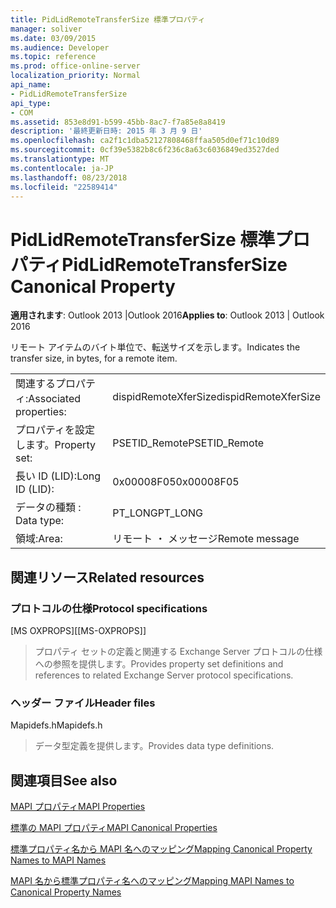 ```yaml
---
title: PidLidRemoteTransferSize 標準プロパティ
manager: soliver
ms.date: 03/09/2015
ms.audience: Developer
ms.topic: reference
ms.prod: office-online-server
localization_priority: Normal
api_name:
- PidLidRemoteTransferSize
api_type:
- COM
ms.assetid: 853e8d91-b599-45bb-8ac7-f7a85e8a8419
description: '最終更新日時: 2015 年 3 月 9 日'
ms.openlocfilehash: ca2f1c1dba52127808468ffaa505d0ef71c10d89
ms.sourcegitcommit: 0cf39e5382b8c6f236c8a63c6036849ed3527ded
ms.translationtype: MT
ms.contentlocale: ja-JP
ms.lasthandoff: 08/23/2018
ms.locfileid: "22589414"
---
```

# <a name="pidlidremotetransfersize-canonical-property"></a><span data-ttu-id="e6213-103">PidLidRemoteTransferSize 標準プロパティ</span><span class="sxs-lookup"><span data-stu-id="e6213-103">PidLidRemoteTransferSize Canonical Property</span></span>

  
  
<span data-ttu-id="e6213-104">**適用されます**: Outlook 2013 |Outlook 2016</span><span class="sxs-lookup"><span data-stu-id="e6213-104">**Applies to**: Outlook 2013 | Outlook 2016</span></span> 
  
<span data-ttu-id="e6213-105">リモート アイテムのバイト単位で、転送サイズを示します。</span><span class="sxs-lookup"><span data-stu-id="e6213-105">Indicates the transfer size, in bytes, for a remote item.</span></span>
  
|||
|:-----|:-----|
|<span data-ttu-id="e6213-106">関連するプロパティ:</span><span class="sxs-lookup"><span data-stu-id="e6213-106">Associated properties:</span></span>  <br/> |<span data-ttu-id="e6213-107">dispidRemoteXferSize</span><span class="sxs-lookup"><span data-stu-id="e6213-107">dispidRemoteXferSize</span></span>  <br/> |
|<span data-ttu-id="e6213-108">プロパティを設定します。</span><span class="sxs-lookup"><span data-stu-id="e6213-108">Property set:</span></span>  <br/> |<span data-ttu-id="e6213-109">PSETID_Remote</span><span class="sxs-lookup"><span data-stu-id="e6213-109">PSETID_Remote</span></span>  <br/> |
|<span data-ttu-id="e6213-110">長い ID (LID):</span><span class="sxs-lookup"><span data-stu-id="e6213-110">Long ID (LID):</span></span>  <br/> |<span data-ttu-id="e6213-111">0x00008F05</span><span class="sxs-lookup"><span data-stu-id="e6213-111">0x00008F05</span></span>  <br/> |
|<span data-ttu-id="e6213-112">データの種類 : </span><span class="sxs-lookup"><span data-stu-id="e6213-112">Data type:</span></span>  <br/> |<span data-ttu-id="e6213-113">PT_LONG</span><span class="sxs-lookup"><span data-stu-id="e6213-113">PT_LONG</span></span>  <br/> |
|<span data-ttu-id="e6213-114">領域:</span><span class="sxs-lookup"><span data-stu-id="e6213-114">Area:</span></span>  <br/> |<span data-ttu-id="e6213-115">リモート ・ メッセージ</span><span class="sxs-lookup"><span data-stu-id="e6213-115">Remote message</span></span>  <br/> |
   
## <a name="related-resources"></a><span data-ttu-id="e6213-116">関連リソース</span><span class="sxs-lookup"><span data-stu-id="e6213-116">Related resources</span></span>

### <a name="protocol-specifications"></a><span data-ttu-id="e6213-117">プロトコルの仕様</span><span class="sxs-lookup"><span data-stu-id="e6213-117">Protocol specifications</span></span>

<span data-ttu-id="e6213-118">[MS OXPROPS]</span><span class="sxs-lookup"><span data-stu-id="e6213-118">[[MS-OXPROPS]]</span></span> 
  
> <span data-ttu-id="e6213-119">プロパティ セットの定義と関連する Exchange Server プロトコルの仕様への参照を提供します。</span><span class="sxs-lookup"><span data-stu-id="e6213-119">Provides property set definitions and references to related Exchange Server protocol specifications.</span></span>
    
### <a name="header-files"></a><span data-ttu-id="e6213-120">ヘッダー ファイル</span><span class="sxs-lookup"><span data-stu-id="e6213-120">Header files</span></span>

<span data-ttu-id="e6213-121">Mapidefs.h</span><span class="sxs-lookup"><span data-stu-id="e6213-121">Mapidefs.h</span></span>
  
> <span data-ttu-id="e6213-122">データ型定義を提供します。</span><span class="sxs-lookup"><span data-stu-id="e6213-122">Provides data type definitions.</span></span>
    
## <a name="see-also"></a><span data-ttu-id="e6213-123">関連項目</span><span class="sxs-lookup"><span data-stu-id="e6213-123">See also</span></span>



[<span data-ttu-id="e6213-124">MAPI プロパティ</span><span class="sxs-lookup"><span data-stu-id="e6213-124">MAPI Properties</span></span>](mapi-properties.md)
  
[<span data-ttu-id="e6213-125">標準の MAPI プロパティ</span><span class="sxs-lookup"><span data-stu-id="e6213-125">MAPI Canonical Properties</span></span>](mapi-canonical-properties.md)
  
[<span data-ttu-id="e6213-126">標準プロパティ名から MAPI 名へのマッピング</span><span class="sxs-lookup"><span data-stu-id="e6213-126">Mapping Canonical Property Names to MAPI Names</span></span>](mapping-canonical-property-names-to-mapi-names.md)
  
[<span data-ttu-id="e6213-127">MAPI 名から標準プロパティ名へのマッピング</span><span class="sxs-lookup"><span data-stu-id="e6213-127">Mapping MAPI Names to Canonical Property Names</span></span>](mapping-mapi-names-to-canonical-property-names.md)

